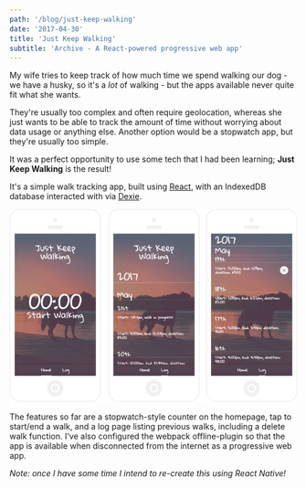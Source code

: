 ```yaml
---
path: '/blog/just-keep-walking'
date: '2017-04-30'
title: 'Just Keep Walking'
subtitle: 'Archive - A React-powered progressive web app'
---
```


My wife tries to keep track of how much time we spend walking our dog - we have a husky, so it's a <em>lot</em> of walking - but the apps available never quite fit what she wants.

They're usually too complex and often require geolocation, whereas she just wants to be able to track the amount of time without worrying about data usage or anything else. Another option would be a stopwatch app, but they're usually too simple.

It was a perfect opportunity to use some tech that I had been learning; <strong>Just Keep Walking</strong> is the result!

It's a simple walk tracking app, built using <a href="https://facebook.github.io/react/" target="_blank">React</a>, with an IndexedDB database interacted with via <a href="http://dexie.org/" target="_blank">Dexie</a>.

![Screenshots](./screenshots.png)

The features so far are a stopwatch-style counter on the homepage, tap to start/end a walk, and a log page listing previous walks, including a delete walk function. I've also configured the webpack offline-plugin so that the app is available when disconnected from the internet as a progressive web app.

*Note: once I have some time I intend to re-create this using React Native!*
